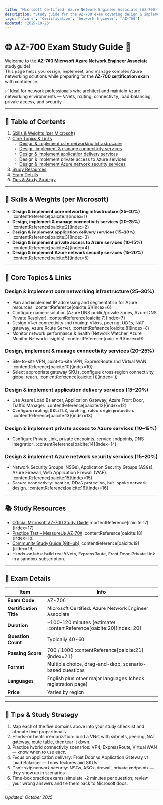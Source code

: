 ```yaml
---
title: "Microsoft Certified: Azure Network Engineer Associate (AZ-700)"
description: "Study guide for the AZ-700 exam covering design & implementation of core networking infrastructure, connectivity, application delivery, private access, and network security in Azure."
tags: ["Azure", "Certification", "Network Engineer", "AZ-700"]
updated: "2025-10-23"
---
```


# 🌐 AZ-700 Exam Study Guide 🚀

Welcome to the **AZ-700 Microsoft Azure Network Engineer Associate** study guide!  
This page helps you design, implement, and manage complex Azure networking solutions while preparing for the **AZ-700 certification exam** with confidence.

✅ Ideal for network professionals who architect and maintain Azure networking environments — VNets, routing, connectivity, load-balancing, private access, and security.

---

## 📌 Table of Contents
1. [Skills & Weights (per Microsoft)](#skills--weights-per-microsoft)  
2. [Core Topics & Links](#core-topics--links)  
   - [Design & implement core networking infrastructure](#design--implement-core-networking-infrastructure-25–30)  
   - [Design, implement & manage connectivity services](#design--implement--manage-connectivity-services-20–25)  
   - [Design & implement application delivery services](#design--implement-application-delivery-services-15–20)  
   - [Design & implement private access to Azure services](#design--implement-private-access-to-azure-services-10–15)  
   - [Design & implement Azure network security services](#design--implement-azure-network-security-services-15–20)  
3. [Study Resources](#study-resources)  
4. [Exam Details](#exam-details)  
5. [Tips & Study Strategy](#tips--study-strategy)

---

## 🧭 Skills & Weights (per Microsoft)
- **Design & implement core networking infrastructure (25–30%)** :contentReference[oaicite:1]{index=1}  
- **Design, implement & manage connectivity services (20–25%)** :contentReference[oaicite:2]{index=2}  
- **Design & implement application delivery services (15–20%)** :contentReference[oaicite:3]{index=3}  
- **Design & implement private access to Azure services (10–15%)** :contentReference[oaicite:4]{index=4}  
- **Design & implement Azure network security services (15–20%)** :contentReference[oaicite:5]{index=5}  

---

## 🧩 Core Topics & Links

### Design & implement core networking infrastructure (25–30%)  
- Plan and implement IP addressing and segmentation for Azure resources. :contentReference[oaicite:6]{index=6}  
- Configure name resolution (Azure DNS public/private zones, Azure DNS Private Resolver). :contentReference[oaicite:7]{index=7}  
- Design VNet connectivity and routing: VNets, peering, UDRs, NAT gateway, Azure Route Server. :contentReference[oaicite:8]{index=8}  
- Monitor network performance & health (Network Watcher, Azure Monitor Network Insights). :contentReference[oaicite:9]{index=9}  

### Design, implement & manage connectivity services (20–25%)  
- Site-to-site VPN, point-to-site VPN, ExpressRoute and Virtual WAN. :contentReference[oaicite:10]{index=10}  
- Select appropriate gateway SKUs, configure cross-region connectivity, global reach. :contentReference[oaicite:11]{index=11}  

### Design & implement application delivery services (15–20%)  
- Use Azure Load Balancer, Application Gateway, Azure Front Door, Traffic Manager. :contentReference[oaicite:12]{index=12}  
- Configure routing, SSL/TLS, caching, rules, origin protection. :contentReference[oaicite:13]{index=13}  

### Design & implement private access to Azure services (10–15%)  
- Configure Private Link, private endpoints, service endpoints, DNS integration. :contentReference[oaicite:14]{index=14}  

### Design & implement Azure network security services (15–20%)  
- Network Security Groups (NSGs), Application Security Groups (ASGs), Azure Firewall, Web Application Firewall (WAF). :contentReference[oaicite:15]{index=15}  
- Secure connectivity: bastion, DDoS protection, hub-spoke network design. :contentReference[oaicite:16]{index=16}  

---

## 📚 Study Resources

- [Official Microsoft AZ-700 Study Guide](https://learn.microsoft.com/en-us/credentials/certifications/resources/study-guides/az-700) :contentReference[oaicite:17]{index=17}  
- [Practice Test – MeasureUp AZ-700](https://www.measureup.com/microsoft-practice-test-az-700-designing-and-implementing-azure-networking-solutions.html) :contentReference[oaicite:18]{index=18}  
- [Community Study Guide (GitHub)](https://github.com/AzureMentor/Azure-AZ-700-Study-Guide) :contentReference[oaicite:19]{index=19}  
- Hands-on labs: build real VNets, ExpressRoute, Front Door, Private Link in a sandbox subscription.  

---

## 🧾 Exam Details
| Item | Info |
|------|------|
| **Exam Code** | AZ-700 |
| **Certification Title** | Microsoft Certified: Azure Network Engineer Associate |
| **Duration** | ~100–120 minutes (estimate) :contentReference[oaicite:20]{index=20} |
| **Question Count** | Typically 40-60 |
| **Passing Score** | 700 / 1000 :contentReference[oaicite:21]{index=21} |
| **Format** | Multiple choice, drag-and-drop, scenario-based questions |
| **Languages** | English plus other major languages (check registration page) |
| **Price** | Varies by region |

---

## 🎯 Tips & Study Strategy
1. Map each of the five domains above into your study checklist and allocate time proportionally.  
2. Hands-on beats memorization: build a VNet with subnets, peering, NAT gateway, route table, then tear it down.  
3. Practice hybrid connectivity scenarios: VPN, ExpressRoute, Virtual WAN — know when to use each.  
4. Focus on application delivery: Front Door vs Application Gateway vs Load Balancer — know features and SKUs.  
5. Don’t skip network security: NSGs, ASGs, firewall, private endpoints — they show up in scenarios.  
6. Time-box practice exams: simulate ~2 minutes per question; review your wrong answers and tie them back to Microsoft docs.  

---

*Updated: October 2025*
